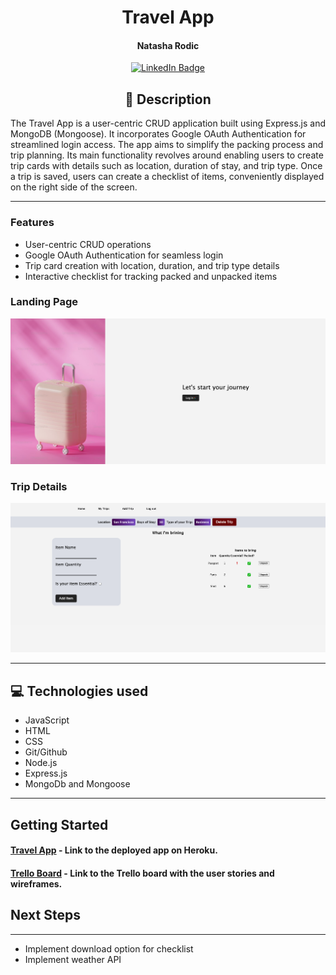 <div id="header" align="center">

</div>

  <div id="description" align="center">

# Travel App

#### Natasha Rodic

[![LinkedIn Badge](https://img.shields.io/badge/-@NatashaRodic-blue?style=flat&logo=Linkedin&logoColor=black)](https://www.linkedin.com/in/natasha-rodic/)

## 📝 Description

 </div>

The Travel App is a user-centric CRUD application built using Express.js and MongoDB (Mongoose). It incorporates Google OAuth Authentication for streamlined login access. The app aims to simplify the packing process and trip planning. Its main functionality revolves around enabling users to create trip cards with details such as location, duration of stay, and trip type. Once a trip is saved, users can create a checklist of items, conveniently displayed on the right side of the screen.

---

### Features

- User-centric CRUD operations
- Google OAuth Authentication for seamless login
- Trip card creation with location, duration, and trip type details
- Interactive checklist for tracking packed and unpacked items

### Landing Page

![logged-out](public/images/landing-page.png)

### Trip Details

![logged-in](public/images/trip-details.png)

---

## 💻 Technologies used

- JavaScript
- HTML
- CSS
- Git/Github
- Node.js
- Express.js
- MongoDb and Mongoose

---

## Getting Started

#### [Travel App](https://travel-plan-app-91ce82dc98aa.herokuapp.com/trips/661849c7e4a54b648ed8b76c) - Link to the deployed app on Heroku.

#### [Trello Board](https://trello.com/invite/b/9e9IhpfR/ATTId8bc2c7cf89c2382fbfac42167e170056DE7DC94/travel-app) - Link to the Trello board with the user stories and wireframes.

## Next Steps

---

- Implement download option for checklist
- Implement weather API
